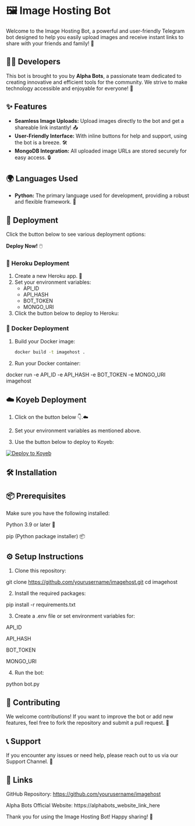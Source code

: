 # 🖼️ Image Hosting Bot

Welcome to the Image Hosting Bot, a powerful and user-friendly Telegram bot designed to help you easily upload images and receive instant links to share with your friends and family! 🚀

## 👨‍💻 Developers

This bot is brought to you by **Alpha Bots**, a passionate team dedicated to creating innovative and efficient tools for the community. We strive to make technology accessible and enjoyable for everyone! 🌟

## ✨ Features

- **Seamless Image Uploads:** Upload images directly to the bot and get a shareable link instantly! 📤
- **User-Friendly Interface:** With inline buttons for help and support, using the bot is a breeze. 🛠️
- **MongoDB Integration:** All uploaded image URLs are stored securely for easy access. 🔒

## 🌍 Languages Used

- **Python:** The primary language used for development, providing a robust and flexible framework. 🐍

## 🚀 Deployment

Click the button below to see various deployment options:

**Deploy Now!** 🖱️

### 🌈 Heroku Deployment

1. Create a new Heroku app. 🌟
2. Set your environment variables:
   - API_ID
   - API_HASH
   - BOT_TOKEN
   - MONGO_URI
3. Click the button below to deploy to Heroku:
   <!-- Replace with Heroku button image URL -->

### 🐳 Docker Deployment

1. Build your Docker image:
   ```bash
   docker build -t imagehost .

2. Run your Docker container:

docker run -e API_ID -e API_HASH -e BOT_TOKEN -e MONGO_URI imagehost



## ☁️ Koyeb Deployment

1. Click on the button below 👇.☁️


2. Set your environment variables as mentioned above.


3. Use the button below to deploy to Koyeb:

[![Deploy to Koyeb](https://www.koyeb.com/static/images/deploy/button.svg)](https://app.koyeb.com/deploy?name=imagehost&type=git&repository=utkarshdubey2008%2Fimagehost&branch=main&builder=buildpack&env%5B%5D=&ports=8000%3Bhttp%3B%2F)

## 🛠️ Installation

## 📦 Prerequisites

Make sure you have the following installed:

Python 3.9 or later 🐍

pip (Python package installer) 📦


## ⚙️ Setup Instructions

1. Clone this repository:

git clone https://github.com/yourusername/imagehost.git
cd imagehost


2. Install the required packages:

pip install -r requirements.txt


3. Create a .env file or set environment variables for:

API_ID

API_HASH

BOT_TOKEN

MONGO_URI



4. Run the bot:

python bot.py



## 🤝 Contributing

We welcome contributions! If you want to improve the bot or add new features, feel free to fork the repository and submit a pull request. 🙌

## 📞 Support

If you encounter any issues or need help, please reach out to us via our Support Channel. 💬

## 🔗 Links

GitHub Repository: https://github.com/yourusername/imagehost

Alpha Bots Official Website: https://alphabots_website_link_here


Thank you for using the Image Hosting Bot! Happy sharing! 🎉
